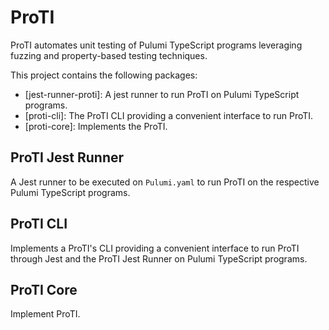 # ProTI

ProTI automates unit testing of Pulumi TypeScript programs leveraging fuzzing and property-based testing techniques.

This project contains the following packages:

* [jest-runner-proti]: A jest runner to run ProTI on Pulumi TypeScript programs.
* [proti-cli]: The ProTI CLI providing a convenient interface to run ProTI.
* [proti-core]: Implements the ProTI.

## ProTI Jest Runner

A Jest runner to be executed on `Pulumi.yaml` to run ProTI on the respective Pulumi TypeScript programs.

## ProTI CLI

Implements a ProTI's CLI providing a convenient interface to run ProTI through Jest and the ProTI Jest Runner on Pulumi TypeScript programs.

## ProTI Core

Implement ProTI.
